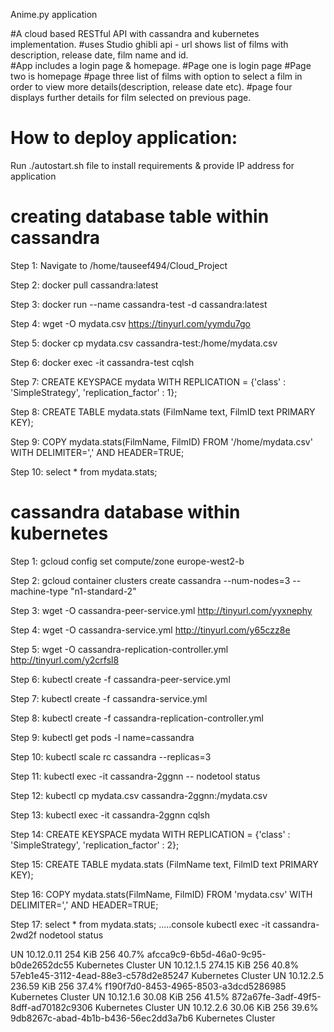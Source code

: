 Anime.py application

#A cloud based RESTful API with cassandra and kubernetes implementation.
#uses Studio ghibli api - url shows list of films with description, release date, film name and id.    
#App includes a login page & homepage.
#Page one is login page
#Page two is homepage
#page three list of films with option to select a film in order to view more details(description, release date etc).
#page four displays further details for film selected on previous page. 

# How to deploy application:

Run ./autostart.sh file to install requirements & provide IP address for application 

# creating database table within cassandra

Step 1: Navigate to /home/tauseef494/Cloud_Project

Step 2: docker pull cassandra:latest

Step 3: docker run --name cassandra-test -d cassandra:latest

Step 4: wget -O mydata.csv https://tinyurl.com/yymdu7go

Step 5: docker cp mydata.csv cassandra-test:/home/mydata.csv

Step 6: docker exec -it cassandra-test cqlsh

Step 7: CREATE KEYSPACE mydata WITH REPLICATION =
        {'class' : 'SimpleStrategy', 'replication_factor' : 1};

Step 8: CREATE TABLE mydata.stats (FilmName text, FilmID text PRIMARY KEY);

Step 9: COPY mydata.stats(FilmName, FilmID)
        FROM '/home/mydata.csv'
        WITH DELIMITER=',' AND HEADER=TRUE;

Step 10: select * from mydata.stats;

# cassandra database within kubernetes  

Step 1: gcloud config set compute/zone europe-west2-b

Step 2: gcloud container clusters create cassandra --num-nodes=3 --machine-type "n1-standard-2"

Step 3: wget -O cassandra-peer-service.yml http://tinyurl.com/yyxnephy

Step 4: wget -O cassandra-service.yml http://tinyurl.com/y65czz8e

Step 5: wget -O cassandra-replication-controller.yml http://tinyurl.com/y2crfsl8

Step 6: kubectl create -f cassandra-peer-service.yml

Step 7: kubectl create -f cassandra-service.yml

Step 8: kubectl create -f cassandra-replication-controller.yml

Step 9: kubectl get pods -l name=cassandra

Step 10: kubectl scale rc cassandra --replicas=3

Step 11: kubectl exec -it cassandra-2ggnn -- nodetool status

Step 12: kubectl cp mydata.csv cassandra-2ggnn:/mydata.csv

Step 13: kubectl exec -it cassandra-2ggnn cqlsh

Step 14: CREATE KEYSPACE mydata WITH REPLICATION =
        {'class' : 'SimpleStrategy', 'replication_factor' : 2};

Step 15: CREATE TABLE mydata.stats (FilmName text, FilmID text PRIMARY KEY);

Step 16: COPY mydata.stats(FilmName, FilmID)
         FROM 'mydata.csv'
         WITH DELIMITER=',' AND HEADER=TRUE;

Step 17: select * from mydata.stats;
.....console 
kubectl exec -it cassandra-2wd2f nodetool status

UN  10.12.0.11  254 KiB    256          40.7%             afcca9c9-6b5d-46a0-9c95-b0de2652dc55  Kubernetes Cluster
UN  10.12.1.5   274.15 KiB  256          40.8%             57eb1e45-3112-4ead-88e3-c578d2e85247  Kubernetes Cluster
UN  10.12.2.5   236.59 KiB  256          37.4%             f190f7d0-8453-4965-8503-a3dcd5286985  Kubernetes Cluster
UN  10.12.1.6   30.08 KiB  256          41.5%             872a67fe-3adf-49f5-8dff-ad70182c9306  Kubernetes Cluster
UN  10.12.2.6   30.06 KiB  256          39.6%             9db8267c-abad-4b1b-b436-56ec2dd3a7b6  Kubernetes Cluster
